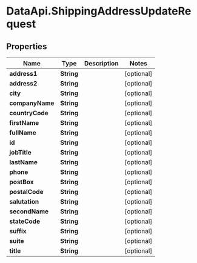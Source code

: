 # DataApi.ShippingAddressUpdateRequest

## Properties

Name | Type | Description | Notes
------------ | ------------- | ------------- | -------------
**address1** | **String** |  | [optional] 
**address2** | **String** |  | [optional] 
**city** | **String** |  | [optional] 
**companyName** | **String** |  | [optional] 
**countryCode** | **String** |  | [optional] 
**firstName** | **String** |  | [optional] 
**fullName** | **String** |  | [optional] 
**id** | **String** |  | [optional] 
**jobTitle** | **String** |  | [optional] 
**lastName** | **String** |  | [optional] 
**phone** | **String** |  | [optional] 
**postBox** | **String** |  | [optional] 
**postalCode** | **String** |  | [optional] 
**salutation** | **String** |  | [optional] 
**secondName** | **String** |  | [optional] 
**stateCode** | **String** |  | [optional] 
**suffix** | **String** |  | [optional] 
**suite** | **String** |  | [optional] 
**title** | **String** |  | [optional] 


